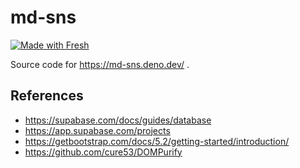# md-sns

[![Made with Fresh](https://fresh.deno.dev/fresh-badge.svg)](https://fresh.deno.dev)

Source code for https://md-sns.deno.dev/ .

## References

- https://supabase.com/docs/guides/database
- https://app.supabase.com/projects
- https://getbootstrap.com/docs/5.2/getting-started/introduction/
- https://github.com/cure53/DOMPurify
